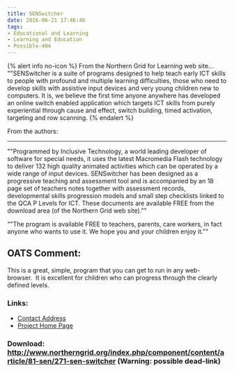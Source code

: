 ```yaml
---
title: SENSwitcher
date: 2016-06-21 17:46:46
tags: 
- Educational and Learning
- Learning and Education
- Possible-404
---
```


{% alert info no-icon %}
From the Northern Grid for Learning web site...  ""SENSwitcher is a suite of programs designed to help teach early ICT skills to people with profound and multiple learning difficulties, those who need to develop skills with assistive input devices and very young children new to computers. It is, we believe the first time anyone anywhere has developed an online switch enabled application which targets ICT skills from purely experiential through cause and effect, switch building, timed activation, targeting and row scanning.
{% endalert %}

<!-- more -->

From the authors:  

--------------------

""Programmed by Inclusive Technology, a world leading developer of software for special needs, it uses the latest Macromedia Flash technology to deliver 132 high quality animated activities which can be operated by a wide range of input devices. SENSwitcher has been designed as a progressive teaching and assessment tool and is accompanied by an 18 page set of teachers notes together with assessment records, developmental skills progression models and small step checklists linked to the QCA P Levels for ICT. These documents are available FREE from the download area (of the Northern Grid web site).""

""The program is available FREE to teachers, parents, care workers, in fact anyone who wants to use it. We hope you and your children enjoy it.""

OATS Comment:
-------------

This is a great, simple, program that you can get to run in any web-browser.  It is excellent for children who can progress through the clearly defined levels.

### Links:
- <a href="mailto:ianbean@ntlworld.com">Contact Address</a>
- <a href="http://www.northerngrid.org/index.php/component/content/article/81-sen/271-sen-switcher">Project Home Page</a>

### Download: http://www.northerngrid.org/index.php/component/content/article/81-sen/271-sen-switcher (Warning: possible dead-link)